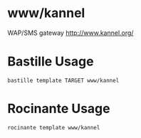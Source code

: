 # www/kannel
WAP/SMS gateway
http://www.kannel.org/

# Bastille Usage
```shell
bastille template TARGET www/kannel
```

# Rocinante Usage
```shell
rocinante template www/kannel
```

